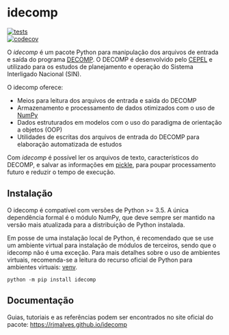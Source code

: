 # idecomp

[![tests](https://github.com/rjmalves/idecomp/actions/workflows/main.yml/badge.svg)](https://github.com/rjmalves/idecomp/actions/workflows/main.yml)  
[![codecov](https://codecov.io/gh/rjmalves/idecomp/branch/main/graph/badge.svg?token=ZSJBGO81JP)](https://codecov.io/gh/rjmalves/idecomp)

O *idecomp* é um pacote Python para manipulação dos arquivos
de entrada e saída do programa [DECOMP](http://www.cepel.br/pt_br/produtos/decomp-modelo-de-planejamento-da-operacao-de-sistemas-hidrotermicos-interligados-de-curto-prazo.htm). O DECOMP é desenvolvido pelo [CEPEL](http://www.cepel.br/) e utilizado para os estudos de planejamento e operação do Sistema Interligado Nacional (SIN).

O idecomp oferece:

- Meios para leitura dos arquivos de entrada e saída do DECOMP
- Armazenamento e processamento de dados otimizados com o uso de [NumPy](https://numpy.org/)
- Dados estruturados em modelos com o uso do paradigma de orientação a objetos (OOP)
- Utilidades de escritas dos arquivos de entrada do DECOMP para elaboração automatizada de estudos

Com *idecomp* é possível ler os arquivos de texto, característicos do DECOMP, e salvar as informações em [pickle](https://docs.python.org/3/library/pickle.html>), 
para poupar processamento futuro e reduzir o tempo de execução.

## Instalação

O idecomp é compatível com versões de Python >= 3.5. A única dependência formal é o módulo NumPy, que deve sempre ser mantido na versão mais atualizada para a distribuição de Python instalada.

Em posse de uma instalação local de Python, é recomendado que se use um ambiente virtual para instalação de módulos de terceiros, sendo que o idecomp não é uma exceção. Para mais detalhes sobre o uso de ambientes virtuais, recomenda-se a leitura do recurso oficial de Python para ambientes virtuais: [venv](https://docs.python.org/3/library/venv.html).

```
python -m pip install idecomp
```

## Documentação

Guias, tutoriais e as referências podem ser encontrados no site oficial do pacote: https://rjmalves.github.io/idecomp
